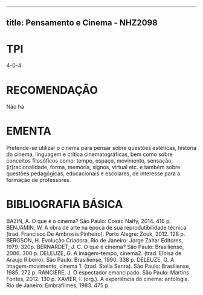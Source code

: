 
---
title: Pensamento e Cinema - NHZ2098 
---

# TPI

4-0-4

# RECOMENDAÇÃO

Não há

# EMENTA

Pretende-se utilizar o cinema para pensar sobre questões estéticas, história do cinema, linguagem e crítica cinematográficas, bem como sobre conceitos filosóficos como: tempo, espaço, movimento, sensação, (ir)racionalidade, forma, memória, signos, virtual etc. e também sobre questões pedagógicas, educacionais e escolares, de interesse para a formação de professores.

# BIBLIOGRAFIA BÁSICA

BAZIN, A. O que é o cinema? São Paulo: Cosac Naify, 2014. 416 p.
BENJAMIN, W. A obra de arte na época de sua reprodutibilidade técnica (trad. Francisco De Ambrosis Pinheiro). Porto Alegre: Zouk, 2012. 128 p.
BERGSON, H. Evolução Criadora. Rio de Janeiro: Jorge Zahar Editores, 1979. 320p. BERNARDET, J. C. O que é cinema? São Paulo: Brasiliense, 2006. 300 p.
DELEUZE, G. A imagem-tempo, cinema2. (trad. Eloisa de Araujo Ribeiro). São Paulo: Brasiliense, 1990. 338 p.
DELEUZE, G. A Imagem-movimento, cinema 1. (trad. Stella Senra). São Paulo: Brasiliense, 1985. 272 p.
RANCIÈRE, J. O espectador emancipado. São Paulo: Martins Fontes, 2012. 130 p.
XAVIER, I. (org.). A experiência do cinema: antologia. Rio de Janeiro: Embrafilmes, 1983. 475 p.
        